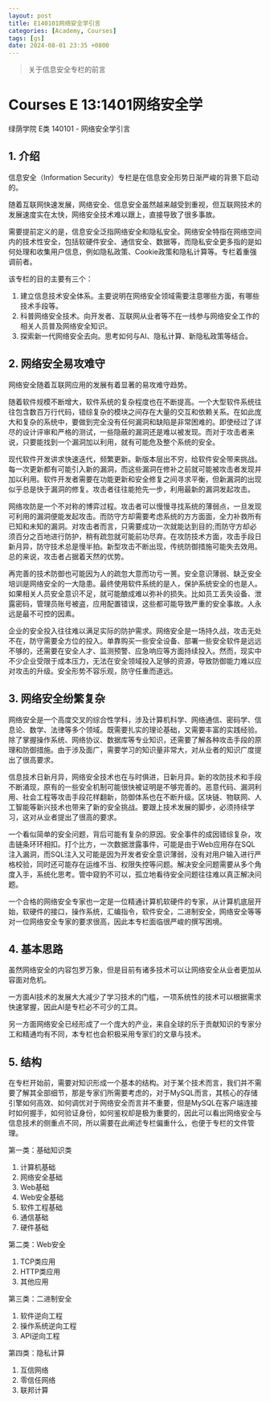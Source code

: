 ```yaml
---
layout: post
title: E140101网络安全学引言
categories: [Academy, Courses]
tags: [gs]
date: 2024-08-01 23:35 +0800
---
```


>  关于信息安全专栏的前言

# Courses E 13:1401网络安全学

绿荫学院 E类 140101 - 网络安全学引言

## 1. 介绍

信息安全（Information Security）专栏是在信息安全形势日渐严峻的背景下启动的。

随着互联网快速发展，网络安全、信息安全虽然越来越受到重视，但互联网技术的发展速度实在太快，网络安全技术难以跟上，直接导致了很多事故。

需要提前定义的是，信息安全泛指网络安全和隐私安全。网络安全特指在网络空间内的技术性安全，包括软硬件安全、通信安全、数据等，而隐私安全更多指的是如何处理和收集用户信息，例如隐私政策、Cookie政策和隐私计算等。专栏着重强调前者。

该专栏的目的主要有三个：

1. 建立信息技术安全体系。主要说明在网络安全领域需要注意哪些方面，有哪些技术手段等。
2. 科普网络安全技术。向开发者、互联网从业者等不在一线参与网络安全工作的相关人员普及网络安全知识。
3. 探索新一代网络安全去向。思考如何与AI、隐私计算、新隐私政策等结合。

## 2. 网络安全易攻难守

网络安全随着互联网应用的发展有着显著的易攻难守趋势。

随着软件规模不断增大，软件系统的复杂程度也在不断提高。一个大型软件系统往往包含数百万行代码，错综复杂的模块之间存在大量的交互和依赖关系。在如此庞大和复杂的系统中，要做到完全没有任何漏洞和缺陷是非常困难的。即使经过了详尽的设计评审和严格的测试，一些隐蔽的漏洞还是难以被发现。而对于攻击者来说，只要能找到一个漏洞加以利用，就有可能危及整个系统的安全。

现代软件开发讲求快速迭代，频繁更新。新版本层出不穷，给软件安全带来挑战。每一次更新都有可能引入新的漏洞，而这些漏洞在修补之前就可能被攻击者发现并加以利用。软件开发者需要在功能更新和安全修复之间寻求平衡，但新漏洞的出现似乎总是快于漏洞的修复。攻击者往往能抢先一步，利用最新的漏洞发起攻击。

网络攻防是一个不对称的博弈过程。攻击者可以慢慢寻找系统的薄弱点，一旦发现可利用的漏洞便能发起攻击。而防守方却需要考虑系统的方方面面，全力补救所有已知和未知的漏洞。对攻击者而言，只需要成功一次就能达到目的;而防守方却必须百分之百地进行防护，稍有疏忽就可能前功尽弃。在攻防技术方面，攻击手段日新月异，防守技术总是慢半拍。新型攻击不断出现，传统防御措施可能失去效用。总的来说，攻击者占据着天然的优势。

再完善的技术防御也可能因为人的疏忽大意而功亏一篑。安全意识薄弱、缺乏安全培训是网络安全的一大隐患。最终使用软件系统的是人，保护系统安全的也是人。如果相关人员安全意识不足，就可能酿成难以弥补的损失。比如员工丢失设备、泄露密码，管理员账号被盗，应用配置错误，这些都可能导致严重的安全事故。人永远是最不可控的因素。

企业的安全投入往往难以满足实际的防护需求。网络安全是一场持久战，攻击无处不在，防守需要全方位的投入。单靠购买一些安全设备、部署一些安全软件是远远不够的，还需要在安全人才、监测预警、应急响应等方面持续投入。然而，现实中不少企业受限于成本压力，无法在安全领域投入足够的资源，导致防御能力难以应对攻击的升级。安全形势不容乐观，防守任重而道远。

## 3. 网络安全纷繁复杂

网络安全是一个高度交叉的综合性学科，涉及计算机科学、网络通信、密码学、信息论、数学、法律等多个领域。既需要扎实的理论基础，又需要丰富的实践经验。除了掌握操作系统、网络协议、数据库等专业知识，还需要了解各种攻击手段的原理和防御措施。由于涉及面广，需要学习的知识量非常大，对从业者的知识广度提出了很高要求。

信息技术日新月异，网络安全技术也在与时俱进，日新月异。新的攻防技术和手段不断涌现，原有的一些安全机制可能很快被证明是不够完善的。恶意代码、漏洞利用、社会工程等攻击手段花样翻新，防御体系也在不断升级。区块链、物联网、人工智能等新兴技术也带来了新的安全挑战。要跟上技术发展的脚步，必须持续学习，这对从业者提出了很高的要求。

一个看似简单的安全问题，背后可能有复杂的原因。安全事件的成因错综复杂，攻击链条环环相扣。打个比方，一次数据泄露事件，可能是由于Web应用存在SQL注入漏洞，而SQL注入又可能是因为开发者安全意识薄弱，没有对用户输入进行严格校验，同时还可能存在运维不当、权限失控等问题。解决安全问题需要从多个角度入手，系统化思考。管中窥豹不可以，孤立地看待安全问题往往难以真正解决问题。

一个合格的网络安全专家也一定是一位精通计算机软硬件的专家，从计算机底层开始，软硬件的接口，操作系统，汇编指令，软件安全，二进制安全，网络安全等等对一位网络安全专家的要求很高，因此本专栏面临很严峻的撰写困境。

## 4. 基本思路

虽然网络安全的内容包罗万象，但是目前有诸多技术可以让网络安全从业者更加从容面对危机。

一方面AI技术的发展大大减少了学习技术的门槛，一项系统性的技术可以根据需求快速掌握，因此AI是专栏必不可少的工具。

另一方面网络安全已经形成了一个庞大的产业，来自全球的乐于贡献知识的专家分工和精通均有不同，本专栏也会积极采用专家们的文章与技术。

## 5. 结构

在专栏开始前，需要对知识形成一个基本的结构。对于某个技术而言，我们并不需要了解其全部细节，那是专家们所需要考虑的，对于MySQL而言，其核心的存储引擎如何高效、如何调优对于网络安全而言并不重要，但是MySQL在客户端连接时如何握手，如何验证身份，如何鉴权却是极为重要的，因此可以看出网络安全与信息技术的侧重点不同，所以需要在此阐述专栏偏重什么，也便于专栏的文件管理。

第一类：基础知识类

1. 计算机基础
2. 网络安全基础
3. Web基础
4. Web安全基础
5. 软件工程基础
6. 通信基础
7. 硬件基础

第二类：Web安全

1. TCP类应用
2. HTTP类应用
3. 其他应用

第三类：二进制安全

1. 软件逆向工程
2. 操作系统逆向工程
3. API逆向工程

第四类：隐私计算

1. 互信网络
2. 零信任网络
3. 联邦计算

